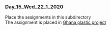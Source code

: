 ### Day_15_Wed_22_1_2020

Place the assignments in this subdirectory  
The assignment is placed in [Ghana plastic project](https://github.com/anatoken/Dapp)
